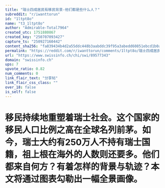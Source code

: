 ```yaml
---
title: "瑞士四成居民有移民背景-他们都是些什么人？"
subreddit: "r/iwanttorun"
id: "1ltpt8o"
name: "t3_1ltpt8o"
author: "Admirable-Total7964"
created_utc: 1751880867
created_key: "250707093427"
capture_ts: "250927160442"
content_sha256: "fa839434b4d2a55ddc448b3aabddc39f95a3abedd60851ebcd1b0ab89e389924"
permalink: "https://reddit.com/r/iwanttorun/comments/1ltpt8o/瑞士四成居民有移民背景他们都是些什么人/"
url: "https://www.swissinfo.ch/chi/swi/89577343"
domain: "swissinfo.ch"
ups: 7
upvote_ratio: 0.82
num_comments: 0
link_flair_text: "分享帖"
link_flair_css_class: ""
over_18: false
is_self: false
---
```


# 移民持续地重塑着瑞士社会。这个国家的移民人口比例之高在全球名列前茅。如今，瑞士大约有250万人不持有瑞士国籍，祖上根在海外的人数则还要多。他们都来自何方？有着怎样的背景与轨迹？本文将通过图表勾勒出一幅全景画像。

